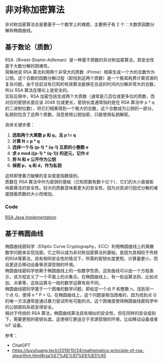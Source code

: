 # 非对称加密算法
非对称加密算法总是要基于一个数学上的难题，主要例子有 2 个：大数质因数分解和椭圆曲线。  

## 基于数论（质数）
RSA（Rivest-Shamir-Adleman）是一种基于质数的非对称加密算法，其安全性基于大数分解的困难性。  
简略地说 RSA 算法利用两个非常大的质数（Prime）相乘生成一个大的合数作为公钥。这个合数的因数分解过程（即找到这两个质数）是一个极其耗费计算资源的复杂问题。由于目前没有已知的有效算法能够在合适的时间内分解非常大的合数，所以 RSA 算法在理论上是安全的。  
实际应用中，RSA 加密包括生成两个大质数（通常是几百位或更多位的质数，而对应的密钥长度应该 2048 位或更长，密钥长度通常指的是在 RSA 算法中 p * q 的二进制位数），将它们相乘得到一个极大的合数，这个合数成为公钥的一部分。私钥则包含了这两个质数。消息使用公钥加密，只能使用私钥解密。  

具体关键步骤：  
1. **选取两个大素数 p 和 q，且 p != q**
2. **计算 N = p * q**
3. **选择一个与 (p-1) * (q-1) 互质的小整数 e**
4. **求 e mod ((p-1) * (q-1)) 的逆元，记作 d**
5. **将 N 和 e 公开作为公钥**
6. **保密 p、q 和 d，作为私钥**

这样即使暴力破解的复杂度是指数级别。  
质数在 RSA 算法中作为密钥的基础（已知质数有数十亿个），它们的大小直接影响着算法的安全性。较大的质数意味着更大的安全性，因为对其进行因式分解的难度随着质数的大小而增加。  

### Code
[RSA Java Implementation](https://github.com/yihaoye/javacore/blob/2bf12e8af362151e523eb01923c1642e00c8b234/codes/javacore-advanced/src/main/java/io/github/dunwu/javacore/crypto/RSACoder.java)  

## 基于椭圆曲线
椭圆曲线密码学（Elliptic Curve Cryptography，ECC）利用椭圆曲线上的离散数学问题来实现加密。它之所以成为非对称加密算法的基础，是因为其相较于传统的RSA等算法，具有相同安全性的情况下，所需的密钥长度更短，计算量更小，而且更适合移动设备等资源受限的环境。  
椭圆曲线密码学依赖于椭圆曲线上的一些数学性质。这些曲线可以由一个方程表示，该方程定义了一个平面上的点集合。在椭圆曲线上，有一些运算法则，比如点加、点乘等，这些运算与一般的数学运算有些不同。  
椭圆曲线密码学基于一个困难的数学问题，即给定一个点 P 和整数 n，找到另一个点 Q，使得 n * P = Q。在椭圆曲线上，这个问题是相当困难的，因为找到点 Q 的唯一方法通常是通过暴力尝试所有可能的点。这个困难度使得椭圆曲线密码学中的公钥密码系统变得安全。  
相对于传统的 RSA 算法，椭圆曲线算法具有相似的安全性，但在同样的安全级别下，需要更短的密钥长度。这使得它更适合于资源受限的环境，比如移动设备或者 IoT 设备。  

参考：
* ChatGPT
* https://luyuhuang.tech/2019/10/24/mathematics-principle-of-rsa-algorithm.html#rsa%E7%AE%97%E6%B3%95

